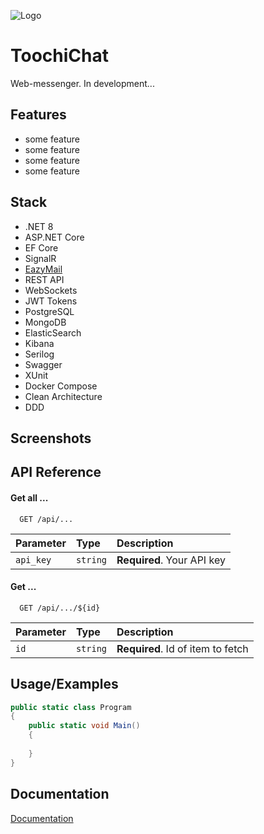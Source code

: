 
![Logo](https://github.com/user-attachments/assets/e41dc1b7-57fe-48f6-afd2-642a9c82320f)


# ToochiChat

Web-messenger. In development...


## Features

- some feature
- some feature
- some feature
- some feature

## Stack

* .NET 8
* ASP.NET Core
* EF Core
* SignalR
* [EazyMail](https://github.com/ulkiorra4th/EazyMail)
* REST API
* WebSockets
* JWT Tokens
* PostgreSQL
* MongoDB
* ElasticSearch
* Kibana
* Serilog
* Swagger
* XUnit
* Docker Compose
* Clean Architecture 
* DDD

## Screenshots



## API Reference

#### Get all ...

```http
  GET /api/...
```

| Parameter | Type     | Description                |
| :-------- | :------- | :------------------------- |
| `api_key` | `string` | **Required**. Your API key |

#### Get ...

```http
  GET /api/.../${id}
```

| Parameter | Type     | Description                       |
| :-------- | :------- | :-------------------------------- |
| `id`      | `string` | **Required**. Id of item to fetch |



## Usage/Examples

```csharp
public static class Program
{
    public static void Main()
    {
        
    }
}
```


## Documentation

[Documentation]()

